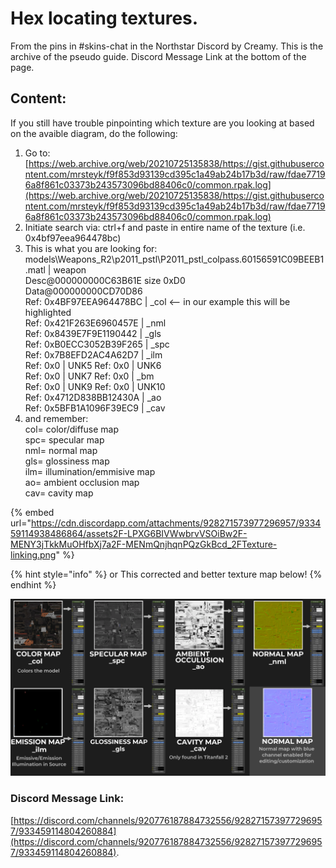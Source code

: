 # Hex locating textures.

From the pins in #skins-chat in the Northstar Discord by Creamy. This is the archive of the pseudo guide. Discord Message Link at the bottom of the page.

## Content:

If you still have trouble pinpointing which texture are you looking at based on the avaible diagram, do the following:

1. Go to: [https://web.archive.org/web/20210725135838/https://gist.githubusercontent.com/mrsteyk/f9f853d93139cd395c1a49ab24b17b3d/raw/fdae77196a8f861c03373b243573096bd88406c0/common.rpak.log](https://web.archive.org/web/20210725135838/https://gist.githubusercontent.com/mrsteyk/f9f853d93139cd395c1a49ab24b17b3d/raw/fdae77196a8f861c03373b243573096bd88406c0/common.rpak.log)
2. Initiate search via: ctrl+f and paste in entire name of the texture (i.e. 0x4bf97eea964478bc)
3. This is what you are looking for:\
   models\Weapons\_R2\p2011\_pstl\P2011\_pstl\_colpass.60156591C09BEEB1.matl | weapon\
   Desc@000000000C63B61E size 0xD0 \
   Data@000000000CD70D86 \
   Ref: 0x4BF97EEA964478BC | \_col <-- in our example this will be highlighted \
   Ref: 0x421F263E6960457E | \_nml \
   Ref: 0x8439E7F9E1190442 | \_gls \
   Ref: 0xB0ECC3052B39F265 | \_spc \
   Ref: 0x7B8EFD2AC4A62D7 | \_ilm \
   Ref: 0x0 | UNK5 Ref: 0x0 | UNK6 \
   Ref: 0x0 | UNK7 Ref: 0x0 | \_bm \
   Ref: 0x0 | UNK9 Ref: 0x0 | UNK10 \
   Ref: 0x4712D838BB12430A | \_ao \
   Ref: 0x5BFB1A1096F39EC9 | \_cav
4. and remember: \
   col= color/diffuse map \
   spc= specular map \
   nml= normal map \
   gls= glossiness map \
   ilm= illumination/emmisive map \
   ao= ambient occlusion map \
   cav= cavity map

{% embed url="https://cdn.discordapp.com/attachments/928271573977296957/933459114938486864/assets2F-LPXG6BIVWwbrvVSOiBw2F-MENY3jTkkMuOHfbXj7a2F-MENmQnjhqnPQzGkBcd_2FTexture-linking.png" %}

{% hint style="info" %}
or This corrected and better texture map below!
{% endhint %}

![](<../.gitbook/assets/texturemap (1).png>)

### Discord Message Link:

[https://discord.com/channels/920776187884732556/928271573977296957/933459114804260884](https://discord.com/channels/920776187884732556/928271573977296957/933459114804260884).
